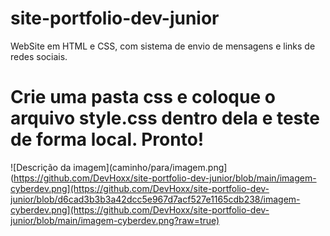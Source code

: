 # site-portfolio-dev-junior

WebSite em HTML e CSS, com sistema de envio de mensagens e links de redes sociais.

# Crie uma pasta css e coloque o arquivo style.css dentro dela e teste de forma local. Pronto!

![Descrição da imagem](caminho/para/imagem.png](https://github.com/DevHoxx/site-portfolio-dev-junior/blob/main/imagem-cyberdev.png](https://github.com/DevHoxx/site-portfolio-dev-junior/blob/d6cad3b3b3a42dcc5e967d7acf527e1165cdb238/imagem-cyberdev.png](https://github.com/DevHoxx/site-portfolio-dev-junior/blob/main/imagem-cyberdev.png?raw=true)

